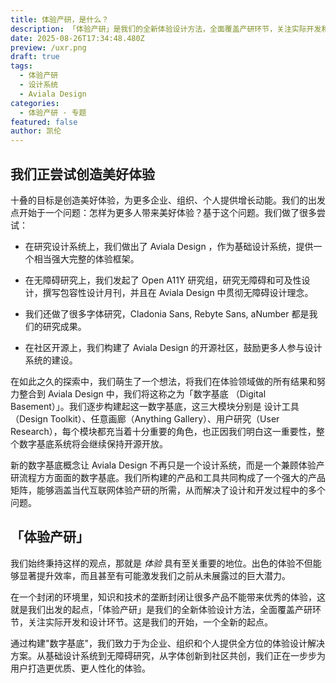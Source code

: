 ```yaml
---
title: 体验产研，是什么？
description: 「体验产研」是我们的全新体验设计方法，全面覆盖产研环节，关注实际开发和设计环节。
date: 2025-08-26T17:34:48.480Z
preview: /uxr.png
draft: true
tags:
  - 体验产研
  - 设计系统
  - Aviala Design
categories:
  - 体验产研 · 专题
featured: false
author: 凯伦
---
```


## 我们正尝试创造美好体验

十叠的目标是创造美好体验，为更多企业、组织、个人提供增长动能。我们的出发点开始于一个问题：怎样为更多人带来美好体验？基于这个问题。我们做了很多尝试：

- 在研究设计系统上，我们做出了 Aviala Design ，作为基础设计系统，提供一个相当强大完整的体验框架。

- 在无障碍研究上，我们发起了 Open A11Y 研究组，研究无障碍和可及性设计，撰写包容性设计月刊，并且在 Aviala Design 中贯彻无障碍设计理念。

- 我们还做了很多字体研究，Cladonia Sans, Rebyte Sans, aNumber 都是我们的研究成果。

- 在社区开源上，我们构建了 Aviala Design 的开源社区，鼓励更多人参与设计系统的建设。

在如此之久的探索中，我们萌生了一个想法，将我们在体验领域做的所有结果和努力整合到 Aviala Design 中，我们将这称之为「数字基底 （Digital Basement）」。我们逐步构建起这一数字基底，这三大模块分别是 设计工具（Design Toolkit）、任意画廊（Anything Gallery）、用户研究（User Research），每个模块都充当着十分重要的角色，也正因我们明白这一重要性，整个数字基底系统将会继续保持开源开放。

新的数字基底概念让 Aviala Design 不再只是一个设计系统，而是一个兼顾体验产研流程方方面面的数字基底。我们所构建的产品和工具共同构成了一个强大的产品矩阵，能够涵盖当代互联网体验产研的所需，从而解决了设计和开发过程中的多个问题。

## 「体验产研」

我们始终秉持这样的观点，那就是 *体验* 具有至关重要的地位。出色的体验不但能够显著提升效率，而且甚至有可能激发我们之前从未展露过的巨大潜力。

在一个封闭的环境里，知识和技术的垄断封闭让很多产品不能带来优秀的体验，这就是我们出发的起点，「体验产研」是我们的全新体验设计方法，全面覆盖产研环节，关注实际开发和设计环节。这是我们的开始，一个全新的起点。

通过构建"数字基底"，我们致力于为企业、组织和个人提供全方位的体验设计解决方案。从基础设计系统到无障碍研究，从字体创新到社区共创，我们正在一步步为用户打造更优质、更人性化的体验。
